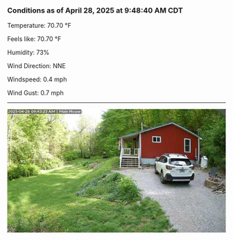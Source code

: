 ### Conditions as of April 28, 2025 at 9:48:40 AM CDT 

Temperature: 70.70 &deg;F

Feels like: 70.70 &deg;F

Humidity: 73%

Wind Direction: NNE

Windspeed: 0.4 mph

Wind Gust: 0.7 mph

---

<img src="./images/latest.jpeg"/>

